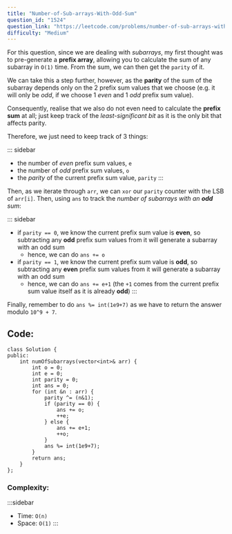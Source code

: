 ```yaml
---
title: "Number-of-Sub-arrays-With-Odd-Sum"
question_id: "1524"
question_link: "https://leetcode.com/problems/number-of-sub-arrays-with-odd-sum/"
difficulty: "Medium"
---
```


For this question, since we are dealing with *subarrays*, my first thought was to pre-generate a **prefix array**,
allowing you to calculate the sum of any subarray in `O(1)` time. From the sum, we can then get the `parity` of it.

We can take this a step further, however, as the **parity** of the sum of the subarray depends only on the 2 prefix sum values that we choose
(e.g. it will only be *odd*, if we choose 1 *even* and 1 *odd* prefix sum value).

Consequently, realise that we also do not even need to calculate the **prefix sum** at all;
just keep track of the *least-significant bit* as it is the only bit that affects parity.

Therefore, we just need to keep track of 3 things:

::: sidebar
- the number of *even* prefix sum values, `e`
- the number of *odd* prefix sum values, `o`
- the *parity* of the current prefix sum value, `parity`
:::

Then, as we iterate through `arr`, we can `xor` our `parity` counter with the LSB of `arr[i]`. 
Then, using `ans` to track the *number of subarrays with an* ***odd*** *sum*:

::: sidebar
- if `parity == 0`, we know the current prefix sum value is **even**, so subtracting any **odd** prefix sum values from it will generate a subarray with an odd sum
    - hence, we can do `ans += o`
- if `parity == 1`, we know the current prefix sum value is **odd**, so subtracting any **even** prefix sum values from it will generate a subarray with an odd sum
    - hence, we can do `ans += e+1` (the `+1` comes from the current prefix sum value itself as it is already **odd**)
:::

Finally, remember to do `ans %= int(1e9+7)` as we have to return the answer modulo `10^9 + 7`.

## Code<span>:</span>

```{.cpp}
class Solution {
public:
    int numOfSubarrays(vector<int>& arr) {
        int o = 0;
        int e = 0;
        int parity = 0;
        int ans = 0;
        for (int &n : arr) {
            parity ^= (n&1);
            if (parity == 0) {
                ans += o;
                ++e;
            } else {
                ans += e+1;
                ++o;
            }
            ans %= int(1e9+7);
        }
        return ans;
    }
};
```

### Complexity<span>:</span>

:::sidebar
- Time: `O(n)`
- Space: `O(1)`
:::
